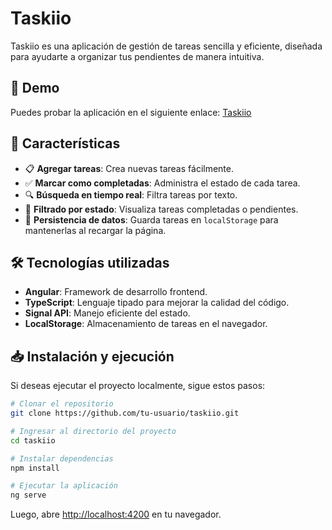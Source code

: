 # Taskiio

Taskiio es una aplicación de gestión de tareas sencilla y eficiente, diseñada para ayudarte a organizar tus pendientes de manera intuitiva.

## 🚀 Demo

Puedes probar la aplicación en el siguiente enlace:
[Taskiio](https://taskiio.netlify.app)

## 📌 Características

- 📋 **Agregar tareas**: Crea nuevas tareas fácilmente.
- ✅ **Marcar como completadas**: Administra el estado de cada tarea.
- 🔍 **Búsqueda en tiempo real**: Filtra tareas por texto.
- 📂 **Filtrado por estado**: Visualiza tareas completadas o pendientes.
- 💾 **Persistencia de datos**: Guarda tareas en `localStorage` para mantenerlas al recargar la página.

## 🛠️ Tecnologías utilizadas

- **Angular**: Framework de desarrollo frontend.
- **TypeScript**: Lenguaje tipado para mejorar la calidad del código.
- **Signal API**: Manejo eficiente del estado.
- **LocalStorage**: Almacenamiento de tareas en el navegador.

## 📥 Instalación y ejecución

Si deseas ejecutar el proyecto localmente, sigue estos pasos:

```bash
# Clonar el repositorio
git clone https://github.com/tu-usuario/taskiio.git

# Ingresar al directorio del proyecto
cd taskiio

# Instalar dependencias
npm install

# Ejecutar la aplicación
ng serve
```

Luego, abre [http://localhost:4200](http://localhost:4200) en tu navegador.

